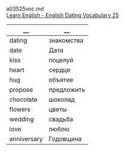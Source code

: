 a03525voc.md  
[Learn English - English Dating Vocabulary 25](https://www.youtube.com/watch?v=8rnyxW5gG74)   


__|__
--|--
dating|знакомства
date|Дата
kiss|поцелуй
heart|сердце
hug|объятие
propose|предложить
chocolate|шоколад
flowers|цветы
wedding|свадьба
love|люблю
anniversary|Годовщина
  
